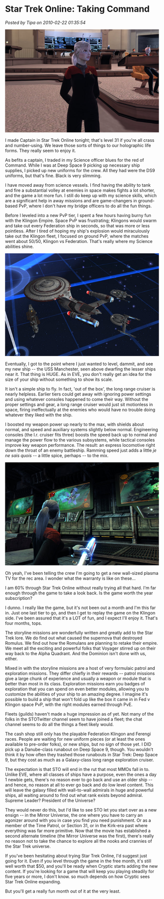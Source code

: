 # Star Trek Online: Taking Command

*Posted by Tipa on 2010-02-22 01:35:54*

![](../../../uploads/2010/02/GameClient-2010-02-21-16-00-30-10.jpg "Captain Tipa")

I made Captain in Star Trek Online tonight; that's level 31 if you're all crass and number-using. We leave those sorts of things to our holographic life forms. They really seem to enjoy it.

As befits a captain, I traded in my Science officer blues for the red of Command. While I was at Deep Space 9 picking up necessary ship supplies, I picked up new uniforms for the crew. All they had were the DS9 uniforms, but that's fine. Black is very slimming.

I have moved away from science vessels. I find having the ability to tank and fire a substantial volley at enemies in space makes fights a lot shorter, and the game a lot more fun. I still do keep up with my science skills, which are a significant help in away missions and are game-changers in ground-based PvP, where I don't have my bridge officers to do all the fun things.

Before I leveled into a new PvP tier, I spent a few hours having burny fun with the Klingon Empire. Space PvP was frustrating; Klingons would swarm and take out every Federation ship in seconds, so that was more or less pointless. After I tired of hoping my ship's explosion would miraculously take out the Klingon fleet, I focused on ground PvP, where the matches went about 50/50, Klingon vs Federation. That's really where my Science abilities shine.

![](../../../uploads/2010/02/GameClient-2010-02-21-15-25-19-34.jpg "The USS Manchester dwarfs nearby ships.")

Eventually, I got to the point where I just wanted to level, dammit, and see my new ship -- the USS Manchester, seen above dwarfing the lesser ships near it. That thing is HUGE. As in EVE, you don't really get an idea for the size of your ship without something to show its scale.

It isn't a simple ship to fly. In fact, 'out of the box', the long range cruiser is nearly helpless. Earlier tiers could get away with ignoring power settings and using whatever consoles happened to come their way. Without the proper settings and gear, a long range cruiser would just sit motionless in space, firing ineffectually at the enemies who would have no trouble doing whatever they liked with the ship.

I boosted my weapon power up nearly to the max, with shields about normal, and speed and auxiliary systems slightly below normal. Engineering consoles (the l.r. cruiser fits three) boosts the speed back up to normal and manage the power flow to the various subsystems, while tactical consoles improve key weapon performance. The result: an express locomotive right down the throat of an enemy battleship. Ramming speed just adds a little *je ne sais quois* -- a little spice, perhaps -- to the mix.

![](../../../uploads/2010/02/GameClient-2010-02-21-11-27-59-08.jpg "The wall-sized plasma screen department at Hirogen's.")

Oh yeah, I've been telling the crew I'm going to get a new wall-sized plasma TV for the rec area. I wonder what the warranty is like on these...

I am 60% through Star Trek Online without really trying all that hard. I'm far enough through the game to take a look back. Is the game worth the year subscription?

I dunno. I really like the game, but it's not been out a month and I'm this far in. Just one last tier to go, and then I get to replay the game on the Klingon side. I've been assured that it's a LOT of fun, and I expect I'll enjoy it. That's four months, tops.

The storyline missions are wonderfully written and greatly add to the Star Trek lore. We do find out what caused the supernova that destroyed Romulus. We find out how the Romulans are planning to retake their empire. We meet all the exciting and powerful folks that Voyager stirred up on their way back to the Alpha Quadrant. And the Dominion isn't done with us, either.

Mixed in with the storyline missions are a host of very formulaic patrol and exploration missions. They differ chiefly in their rewards -- patrol missions give a large chunk of experience and usually a weapon or module that is better than most in its class. Exploration missions earn you badges of exploration that you can spend on even better modules, allowing you to customize the abilities of your ship to an amazing degree. I imagine it's possible to build a ship that won't fold up like the box it came in in Fed v Klingon space PvP, with the right modules earned through PvE.

Fleets (guilds) haven't made a huge impression as of yet. Not many of the folks in the STOTwitter channel seem to have joined a fleet; the chat channel seems to do all the things a fleet likely would.

The cash shop still only has the playable Federation Klingon and Ferengi races. People are waiting for new uniform pieces (or at least the ones available to pre-order folks), or new ships, but no sign of those yet. I DID pick up a Danube-class runabout on Deep Space 9, though. You wouldn't think it by how often they trashed those runabouts in Star Trek: Deep Space 9, but they cost as much as a Galaxy-class long range exploration cruiser.

The expectation is that STO will end in the rut that most MMOs fall in to. Unlike EVE, where all classes of ships have a purpose, even the ones a day 1 newbie gets, there's no reason ever to go back and use an older ship -- and hence, no reason at all to ever go back and do low level content. This will leave the galaxy filled with wall-to-wall admirals in huge and powerful ships, all waiting around to find out what rank exists beyond admiral. Supreme Leader? President of the Universe?

They would never do this, but I'd like to see STO let you start over as a new ensign -- in the Mirror Universe, the one where you have to carry an agonizer around with you in case you find you need punishment. Or as a member of the Time Patrol, or Section 31, or in the Kirk-era past where everything was far more primitive. Now that the movie has established a second alternate timeline (the Mirror Universe was the first), there's really no reason not to take the chance to explore all the nooks and crannies of the Star Trek universe.

If you've been hesitating about trying Star Trek Online, I'd suggest just going for it. Even if you level through the game in the free month, it's still well worth that $50, and you'll be ready when Cryptic starts adding the new content. If you're looking for a game that will keep you playing steadily for five years or more, I don't know. so much depends on how Cryptic sees Star Trek Online expanding.

But you'll get a really fun month out of it at the very least.


